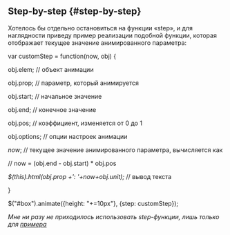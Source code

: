## Step-by-step {#step-by-step}

Хотелось бы отдельно остановиться на функции «step», и для наглядности приведу пример реализации подобной функции, которая отображает текущее значение анимированного параметра:

var customStep = function(now, obj) {

obj.elem; // объект анимации

obj.prop; // параметр, который анимируется

obj.start; // начальное значение

obj.end; // конечное значение

obj.pos; // коэффициент, изменяется от 0 до 1

obj.options; // опции настроек анимации

_now_; // текущее значение анимированного параметра, вычисляется как

// now = (obj.end - obj.start) * obj.pos

_$(this).html(obj.prop +&#039;: &#039;+now+obj.unit);_ // вывод текста

}

$(&quot;#box&quot;).animate({height: &quot;+=10px&quot;}, {step: customStep});

_Мне ни разу не приходилось использовать step-функции, лишь только для_ [_примера_](http://anton.shevchuk.name/book/code/animate.step.html)